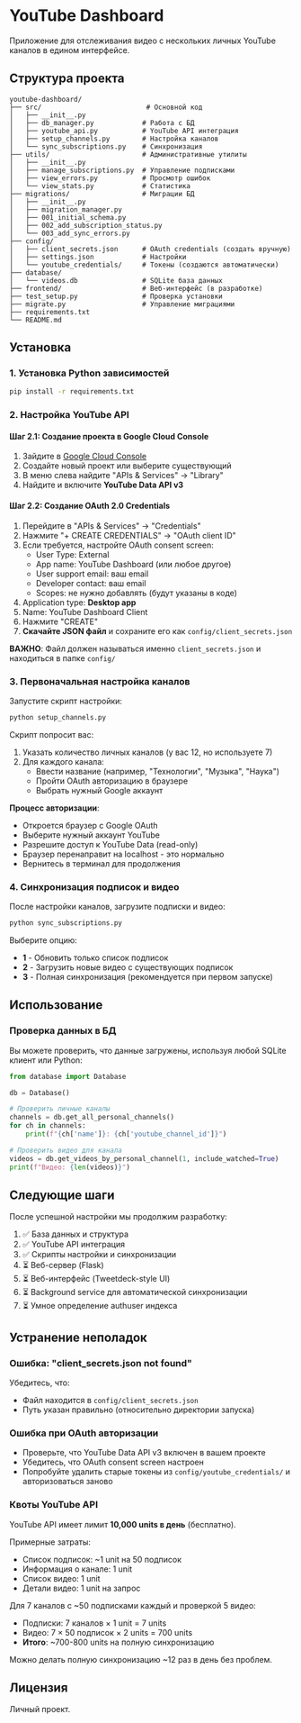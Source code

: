 # YouTube Dashboard

Приложение для отслеживания видео с нескольких личных YouTube каналов в едином интерфейсе.

## Структура проекта

```
youtube-dashboard/
├── src/                          # Основной код
│   ├── __init__.py
│   ├── db_manager.py            # Работа с БД
│   ├── youtube_api.py           # YouTube API интеграция
│   ├── setup_channels.py        # Настройка каналов
│   └── sync_subscriptions.py    # Синхронизация
├── utils/                       # Административные утилиты
│   ├── __init__.py
│   ├── manage_subscriptions.py  # Управление подписками
│   ├── view_errors.py           # Просмотр ошибок
│   └── view_stats.py            # Статистика
├── migrations/                  # Миграции БД
│   ├── __init__.py
│   ├── migration_manager.py
│   ├── 001_initial_schema.py
│   ├── 002_add_subscription_status.py
│   └── 003_add_sync_errors.py
├── config/
│   ├── client_secrets.json      # OAuth credentials (создать вручную)
│   ├── settings.json            # Настройки
│   └── youtube_credentials/     # Токены (создаются автоматически)
├── database/
│   └── videos.db                # SQLite база данных
├── frontend/                    # Веб-интерфейс (в разработке)
├── test_setup.py                # Проверка установки
├── migrate.py                   # Управление миграциями
├── requirements.txt
└── README.md
```

## Установка

### 1. Установка Python зависимостей

```bash
pip install -r requirements.txt
```

### 2. Настройка YouTube API

#### Шаг 2.1: Создание проекта в Google Cloud Console

1. Зайдите в [Google Cloud Console](https://console.cloud.google.com/)
2. Создайте новый проект или выберите существующий
3. В меню слева найдите "APIs & Services" → "Library"
4. Найдите и включите **YouTube Data API v3**

#### Шаг 2.2: Создание OAuth 2.0 Credentials

1. Перейдите в "APIs & Services" → "Credentials"
2. Нажмите "+ CREATE CREDENTIALS" → "OAuth client ID"
3. Если требуется, настройте OAuth consent screen:
   - User Type: External
   - App name: YouTube Dashboard (или любое другое)
   - User support email: ваш email
   - Developer contact: ваш email
   - Scopes: не нужно добавлять (будут указаны в коде)
4. Application type: **Desktop app**
5. Name: YouTube Dashboard Client
6. Нажмите "CREATE"
7. **Скачайте JSON файл** и сохраните его как `config/client_secrets.json`

**ВАЖНО**: Файл должен называться именно `client_secrets.json` и находиться в папке `config/`

### 3. Первоначальная настройка каналов

Запустите скрипт настройки:

```bash
python setup_channels.py
```

Скрипт попросит вас:
1. Указать количество личных каналов (у вас 12, но используете 7)
2. Для каждого канала:
   - Ввести название (например, "Технологии", "Музыка", "Наука")
   - Пройти OAuth авторизацию в браузере
   - Выбрать нужный Google аккаунт

**Процесс авторизации**:
- Откроется браузер с Google OAuth
- Выберите нужный аккаунт YouTube
- Разрешите доступ к YouTube Data (read-only)
- Браузер перенаправит на localhost - это нормально
- Вернитесь в терминал для продолжения

### 4. Синхронизация подписок и видео

После настройки каналов, загрузите подписки и видео:

```bash
python sync_subscriptions.py
```

Выберите опцию:
- **1** - Обновить только список подписок
- **2** - Загрузить новые видео с существующих подписок
- **3** - Полная синхронизация (рекомендуется при первом запуске)

## Использование

### Проверка данных в БД

Вы можете проверить, что данные загружены, используя любой SQLite клиент или Python:

```python
from database import Database

db = Database()

# Проверить личные каналы
channels = db.get_all_personal_channels()
for ch in channels:
    print(f"{ch['name']}: {ch['youtube_channel_id']}")

# Проверить видео для канала
videos = db.get_videos_by_personal_channel(1, include_watched=True)
print(f"Видео: {len(videos)}")
```

## Следующие шаги

После успешной настройки мы продолжим разработку:

1. ✅ База данных и структура
2. ✅ YouTube API интеграция
3. ✅ Скрипты настройки и синхронизации
4. ⏳ Веб-сервер (Flask)
5. ⏳ Веб-интерфейс (Tweetdeck-style UI)
6. ⏳ Background service для автоматической синхронизации
7. ⏳ Умное определение authuser индекса

## Устранение неполадок

### Ошибка: "client_secrets.json not found"

Убедитесь, что:
- Файл находится в `config/client_secrets.json`
- Путь указан правильно (относительно директории запуска)

### Ошибка при OAuth авторизации

- Проверьте, что YouTube Data API v3 включен в вашем проекте
- Убедитесь, что OAuth consent screen настроен
- Попробуйте удалить старые токены из `config/youtube_credentials/` и авторизоваться заново

### Квоты YouTube API

YouTube API имеет лимит **10,000 units в день** (бесплатно).

Примерные затраты:
- Список подписок: ~1 unit на 50 подписок
- Информация о канале: 1 unit
- Список видео: 1 unit
- Детали видео: 1 unit на запрос

Для 7 каналов с ~50 подписками каждый и проверкой 5 видео:
- Подписки: 7 каналов × 1 unit = 7 units
- Видео: 7 × 50 подписок × 2 units = 700 units
- **Итого**: ~700-800 units на полную синхронизацию

Можно делать полную синхронизацию ~12 раз в день без проблем.

## Лицензия

Личный проект.